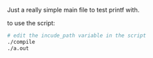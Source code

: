 Just a really simple main file to test printf with.

to use the script:
```bash
# edit the incude_path variable in the script
./compile
./a.out
```
